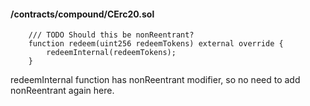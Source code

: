
#### /contracts/compound/CErc20.sol

```
    /// TODO Should this be nonReentrant?
    function redeem(uint256 redeemTokens) external override {
        redeemInternal(redeemTokens);
    }
```

redeemInternal function has nonReentrant modifier, so no need to add nonReentrant again here.

